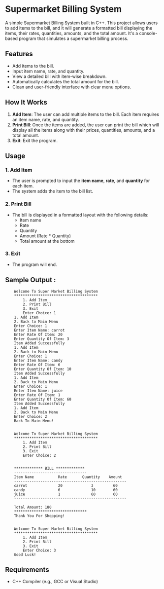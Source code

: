 # Supermarket Billing System

A simple Supermarket Billing System built in C++. This project allows users to add items to the bill, and it will generate a formatted bill displaying the items, their rates, quantities, amounts, and the total amount. It's a console-based program that simulates a supermarket billing process.

## Features

- Add items to the bill.
- Input item name, rate, and quantity.
- View a detailed bill with item-wise breakdown.
- Automatically calculates the total amount for the bill.
- Clean and user-friendly interface with clear menu options.
  
## How It Works

1. **Add Item**: The user can add multiple items to the bill. Each item requires an item name, rate, and quantity.
2. **Print Bill**: Once the items are added, the user can print the bill which will display all the items along with their prices, quantities, amounts, and a total amount.
3. **Exit**: Exit the program.

## Usage

### 1. Add Item
- The user is prompted to input the **item name**, **rate**, and **quantity** for each item.
- The system adds the item to the bill list.
  
### 2. Print Bill
- The bill is displayed in a formatted layout with the following details:
  - Item name
  - Rate
  - Quantity
  - Amount (Rate * Quantity)
  - Total amount at the bottom
  
### 3. Exit
- The program will end.


## Sample Output :

```
	Welcome To Super Market Billing System
	**************************************
		1. Add Item
		2. Print Bill
		3. Exit
		Enter Choice: 1
	1. Add Item
	2. Back to Main Menu
	Enter Choice: 1
	Enter Item Name: carrot
	Enter Rate Of Item: 20
	Enter Quantity Of Item: 3
	Item Added Successfully
	1. Add Item
	2. Back to Main Menu
	Enter Choice: 1
	Enter Item Name: candy
	Enter Rate Of Item: 6
	Enter Quantity Of Item: 10
	Item Added Successfully
	1. Add Item
	2. Back to Main Menu
	Enter Choice: 1
	Enter Item Name: juice
	Enter Rate Of Item: 1
	Enter Quantity Of Item: 60
	Item Added Successfully
	1. Add Item
	2. Back to Main Menu
	Enter Choice: 2
	Back To Main Menu!


	Welcome To Super Market Billing System
	**************************************
		1. Add Item
		2. Print Bill
		3. Exit
		Enter Choice: 2


	************* BILL *************
	---------------------------------
	Item Name           Rate       Quantity    Amount
	---------------------------------------------------
	carrot              20             3         60             
	candy               6              10        60             
	juice               1              60        60             
	---------------------------------------------------

	Total Amount: 180                                     
	*********************************
	Thank You For Shopping!


	Welcome To Super Market Billing System
	**************************************
		1. Add Item
		2. Print Bill
		3. Exit
		Enter Choice: 3
	Good Luck!

```

## Requirements

- C++ Compiler (e.g., GCC or Visual Studio)
  
